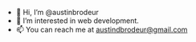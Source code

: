 - 👋 Hi, I’m @austinbrodeur
- 👀 I’m interested in web development.
- 📫 You can reach me at austindbrodeur@gmail.com

<!---
austinbrodeur/austinbrodeur is a ✨ special ✨ repository because its `README.md` (this file) appears on your GitHub profile.
You can click the Preview link to take a look at your changes.
--->
